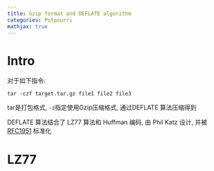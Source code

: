 ```yaml
---
title: Gzip format and DEFLATE algorithm
categories: Potpourri
mathjax: true
---
```




# Intro

对于如下指令:

```shell
tar -czf target.tar.gz file1 file2 file3
```

tar是打包格式, `-z`指定使用Gzip压缩格式, 通过DEFLATE 算法压缩得到

DEFLATE 算法结合了 LZ77 算法和 Huffman 编码, 由 Phil Katz 设计, 并被 [RFC1951](https://tools.ietf.org/html/rfc1951) 标准化

# LZ77

